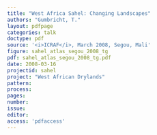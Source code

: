 ```yaml
---
title: "West Africa Sahel: Changing Landscapes"
authors: "Gumbricht, T."
layout: pdfpage
categories: talk
doctype: pdf
source: '<i>ICRAF</i>, March 2008, Segou, Mali'
figure: sahel_atlas_segou_2008_tg
pdf: sahel_atlas_segou_2008_tg.pdf
date: 2008-03-16
projectid: sahel
project: "West African Drylands"
pattern:
process:
pages:
number:
issue:
editor:
access: 'pdfaccess'
---
```

